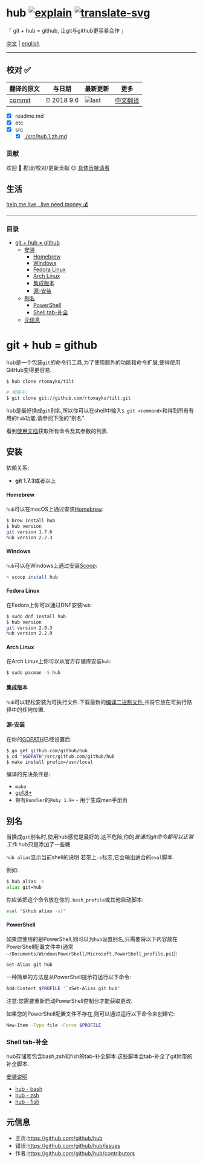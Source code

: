 # hub [![explain]][source] [![translate-svg]][translate-list] 
    
<!-- [![size-img]][size] -->

[explain]: http://llever.com/explain.svg
[source]: https://github.com/chinanf-boy/Source-Explain
[translate-svg]: http://llever.com/translate.svg
[translate-list]: https://github.com/chinanf-boy/chinese-translate-list
[size-img]: https://packagephobia.now.sh/badge?p=Name
[size]: https://packagephobia.now.sh/result?p=Name
    

「 git + hub = github, 让git与github更容易合作 」

[中文](./readme.md) | [english](https://github.com/github/hub)


---

## 校对 ✅

<!-- doc-templite START generated -->
<!-- repo = 'github/hub' -->
<!-- commit = 'de684cb613c47572cc9ec90d4fd73eef80aef09c' -->
<!-- time = '2018 9.6' -->
翻译的原文 | 与日期 | 最新更新 | 更多
---|---|---|---
[commit] | ⏰ 2018 9.6 | ![last] | [中文翻译][translate-list]

[last]: https://img.shields.io/github/last-commit/github/hub.svg
[commit]: https://github.com/github/hub/tree/de684cb613c47572cc9ec90d4fd73eef80aef09c

<!-- doc-templite END generated -->

- [x] readme.md
- [x] etc
- [x] src
    - [x] [./src/hub.1.zh.md](./src/hub.1.zh.md)

### 贡献

欢迎 👏 勘误/校对/更新贡献 😊 [具体贡献请看](https://github.com/chinanf-boy/chinese-translate-list#贡献)

## 生活

[help me live , live need money 💰](https://github.com/chinanf-boy/live-need-money)

---

### 目录

<!-- START doctoc generated TOC please keep comment here to allow auto update -->
<!-- DON'T EDIT THIS SECTION, INSTEAD RE-RUN doctoc TO UPDATE -->


- [git + hub = github](#git--hub--github)
  - [安装](#%E5%AE%89%E8%A3%85)
      - [Homebrew](#homebrew)
      - [Windows](#windows)
      - [Fedora Linux](#fedora-linux)
      - [Arch Linux](#arch-linux)
      - [集成版本](#%E9%9B%86%E6%88%90%E7%89%88%E6%9C%AC)
      - [源-安装](#%E6%BA%90-%E5%AE%89%E8%A3%85)
  - [别名](#%E5%88%AB%E5%90%8D)
      - [PowerShell](#powershell)
    - [Shell tab-补全](#shell-tab-%E8%A1%A5%E5%85%A8)
  - [元信息](#%E5%85%83%E4%BF%A1%E6%81%AF)

<!-- END doctoc generated TOC please keep comment here to allow auto update -->


# git + hub = github

hub是一个包装`git`的命令行工具,为了使用额外的功能和命令扩展,使得使用GitHub变得更容易.

```sh
$ hub clone rtomayko/tilt

# 相等于:
$ git clone git://github.com/rtomayko/tilt.git
```

hub是最好换成`git`别名,所以你可以在shell中输入`$ git <command>`和得到所有有用的`hub`功能.请参阅下面的"别名".

看到[使用文档](./src/hub.1.zh.md)获取所有命令及其参数的列表.

## 安装

依赖关系:

-   **git 1.7.3**或者以上

#### Homebrew

`hub`可以在macOS上通过安装[Homebrew](https://docs.brew.sh/Installation):

```sh
$ brew install hub
$ hub version
git version 1.7.6
hub version 2.2.3
```

#### Windows

`hub`可以在Windows上通过安装[Scoop](http://scoop.sh/):

```sh
> scoop install hub
```

#### Fedora Linux

在Fedora上你可以通过DNF安装`hub`:

```sh
$ sudo dnf install hub
$ hub version
git version 2.9.3
hub version 2.2.9
```

#### Arch Linux

在Arch Linux上你可以从官方存储库安装`hub`:

```sh
$ sudo pacman -S hub
```

#### 集成版本

`hub`可以轻松安装为可执行文件.下载最新的[编译二进制文件](https://github.com/github/hub/releases),并将它放在可执行路径中的任何位置.

#### 源-安装

在你的[GOPATH](https://github.com/golang/go/wiki/GOPATH)已经设置后:

```sh
$ go get github.com/github/hub
$ cd "$GOPATH"/src/github.com/github/hub
$ make install prefix=/usr/local
```

编译的先决条件是:

-   `make`
-   [go1.8+](http://golang.org/doc/install)
-   带有`Bundler`的`Ruby 1.9+`  - 用于生成man手册页

## 别名

当换成`git`别名时,使用hub感觉是最好的.这不危险;你的*普通的git命令都可以正常工作*.hub只是添加了一些糖.

`hub alias`显示当前shell的说明.若带上`-s`标志,它会输出适合的`eval`脚本.

例如:

``` bash
$ hub alias -s
alias git=hub
```

你应该把这个命令放在你的`.bash_profile`或其他启动脚本:

```sh
eval "$(hub alias -s)"
```

#### PowerShell

如果您使用的是PowerShell,则可以为`hub`设置别名,只需要将以下内容放在PowerShell配置文件中(通常`~/Documents/WindowsPowerShell/Microsoft.PowerShell_profile.ps1`):

```sh
Set-Alias git hub
```

一种简单的方法是从PowerShell提示符运行以下命令:

```sh
Add-Content $PROFILE "`nSet-Alias git hub"
```

注意:您需要重新启动PowerShell控制台才能获取更改.

如果您的PowerShell配置文件不存在,则可以通过运行以下命令来创建它:

```sh
New-Item -Type file -Force $PROFILE
```

### Shell tab-补全

hub存储库包含bash,zsh和fish的tab-补全脚本.这些脚本会tab-补全了git附带的补全脚本.

[安装说明](etc)

-   [hub - bash](https://github.com/github/hub/blob/master/etc/hub.bash_completion.sh)
-   [hub - zsh](https://github.com/github/hub/blob/master/etc/hub.zsh_completion)
-   [hub - fish](https://github.com/github/hub/blob/master/etc/hub.fish_completion)

## 元信息

-   主页:<https://github.com/github/hub>
-   错误:<https://github.com/github/hub/issues>
-   作者:<https://github.com/github/hub/contributors>
